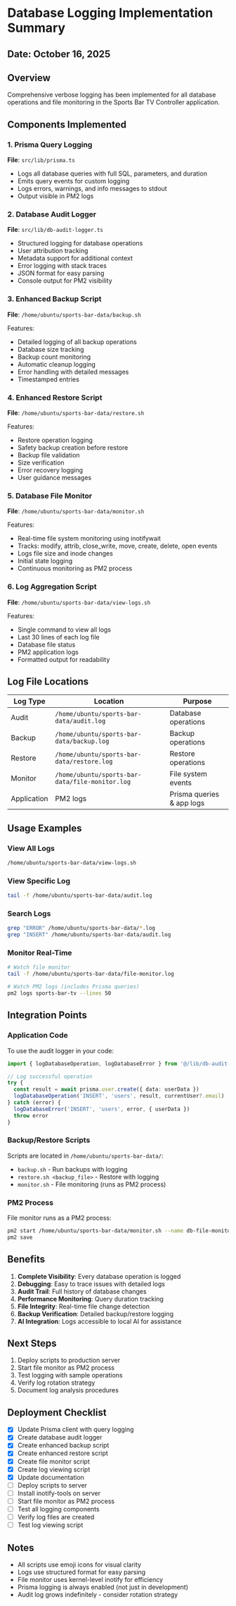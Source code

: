 # Database Logging Implementation Summary

## Date: October 16, 2025

## Overview
Comprehensive verbose logging has been implemented for all database operations and file monitoring in the Sports Bar TV Controller application.

## Components Implemented

### 1. Prisma Query Logging
**File**: `src/lib/prisma.ts`

- Logs all database queries with full SQL, parameters, and duration
- Emits query events for custom logging
- Logs errors, warnings, and info messages to stdout
- Output visible in PM2 logs

### 2. Database Audit Logger
**File**: `src/lib/db-audit-logger.ts`

- Structured logging for database operations
- User attribution tracking
- Metadata support for additional context
- Error logging with stack traces
- JSON format for easy parsing
- Console output for PM2 visibility

### 3. Enhanced Backup Script
**File**: `/home/ubuntu/sports-bar-data/backup.sh`

Features:
- Detailed logging of all backup operations
- Database size tracking
- Backup count monitoring
- Automatic cleanup logging
- Error handling with detailed messages
- Timestamped entries

### 4. Enhanced Restore Script
**File**: `/home/ubuntu/sports-bar-data/restore.sh`

Features:
- Restore operation logging
- Safety backup creation before restore
- Backup file validation
- Size verification
- Error recovery logging
- User guidance messages

### 5. Database File Monitor
**File**: `/home/ubuntu/sports-bar-data/monitor.sh`

Features:
- Real-time file system monitoring using inotifywait
- Tracks: modify, attrib, close_write, move, create, delete, open events
- Logs file size and inode changes
- Initial state logging
- Continuous monitoring as PM2 process

### 6. Log Aggregation Script
**File**: `/home/ubuntu/sports-bar-data/view-logs.sh`

Features:
- Single command to view all logs
- Last 30 lines of each log file
- Database file status
- PM2 application logs
- Formatted output for readability

## Log File Locations

| Log Type | Location | Purpose |
|----------|----------|---------|
| Audit | `/home/ubuntu/sports-bar-data/audit.log` | Database operations |
| Backup | `/home/ubuntu/sports-bar-data/backup.log` | Backup operations |
| Restore | `/home/ubuntu/sports-bar-data/restore.log` | Restore operations |
| Monitor | `/home/ubuntu/sports-bar-data/file-monitor.log` | File system events |
| Application | PM2 logs | Prisma queries & app logs |

## Usage Examples

### View All Logs
```bash
/home/ubuntu/sports-bar-data/view-logs.sh
```

### View Specific Log
```bash
tail -f /home/ubuntu/sports-bar-data/audit.log
```

### Search Logs
```bash
grep "ERROR" /home/ubuntu/sports-bar-data/*.log
grep "INSERT" /home/ubuntu/sports-bar-data/audit.log
```

### Monitor Real-Time
```bash
# Watch file monitor
tail -f /home/ubuntu/sports-bar-data/file-monitor.log

# Watch PM2 logs (includes Prisma queries)
pm2 logs sports-bar-tv --lines 50
```

## Integration Points

### Application Code
To use the audit logger in your code:

```typescript
import { logDatabaseOperation, logDatabaseError } from '@/lib/db-audit-logger'

// Log successful operation
try {
  const result = await prisma.user.create({ data: userData })
  logDatabaseOperation('INSERT', 'users', result, currentUser?.email)
} catch (error) {
  logDatabaseError('INSERT', 'users', error, { userData })
  throw error
}
```

### Backup/Restore Scripts
Scripts are located in `/home/ubuntu/sports-bar-data/`:
- `backup.sh` - Run backups with logging
- `restore.sh <backup_file>` - Restore with logging
- `monitor.sh` - File monitoring (runs as PM2 process)

### PM2 Process
File monitor runs as a PM2 process:
```bash
pm2 start /home/ubuntu/sports-bar-data/monitor.sh --name db-file-monitor
pm2 save
```

## Benefits

1. **Complete Visibility**: Every database operation is logged
2. **Debugging**: Easy to trace issues with detailed logs
3. **Audit Trail**: Full history of database changes
4. **Performance Monitoring**: Query duration tracking
5. **File Integrity**: Real-time file change detection
6. **Backup Verification**: Detailed backup/restore logging
7. **AI Integration**: Logs accessible to local AI for assistance

## Next Steps

1. Deploy scripts to production server
2. Start file monitor as PM2 process
3. Test logging with sample operations
4. Verify log rotation strategy
5. Document log analysis procedures

## Deployment Checklist

- [x] Update Prisma client with query logging
- [x] Create database audit logger
- [x] Create enhanced backup script
- [x] Create enhanced restore script
- [x] Create file monitor script
- [x] Create log viewing script
- [x] Update documentation
- [ ] Deploy scripts to server
- [ ] Install inotify-tools on server
- [ ] Start file monitor as PM2 process
- [ ] Test all logging components
- [ ] Verify log files are created
- [ ] Test log viewing script

## Notes

- All scripts use emoji icons for visual clarity
- Logs use structured format for easy parsing
- File monitor uses kernel-level inotify for efficiency
- Prisma logging is always enabled (not just in development)
- Audit log grows indefinitely - consider rotation strategy

